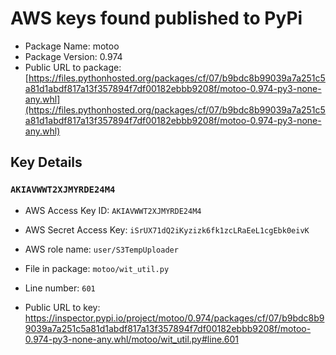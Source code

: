 # AWS keys found published to PyPi

* Package Name: motoo
* Package Version: 0.974
* Public URL to package: [https://files.pythonhosted.org/packages/cf/07/b9bdc8b99039a7a251c5a81d1abdf817a13f357894f7df00182ebbb9208f/motoo-0.974-py3-none-any.whl](https://files.pythonhosted.org/packages/cf/07/b9bdc8b99039a7a251c5a81d1abdf817a13f357894f7df00182ebbb9208f/motoo-0.974-py3-none-any.whl)

## Key Details

### `AKIAVWWT2XJMYRDE24M4`

* AWS Access Key ID: `AKIAVWWT2XJMYRDE24M4`
* AWS Secret Access Key: `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` 
* AWS role name: `user/S3TempUploader`
* File in package: `motoo/wit_util.py`
* Line number: `601`

* Public URL to key: https://inspector.pypi.io/project/motoo/0.974/packages/cf/07/b9bdc8b99039a7a251c5a81d1abdf817a13f357894f7df00182ebbb9208f/motoo-0.974-py3-none-any.whl/motoo/wit_util.py#line.601


